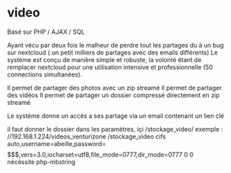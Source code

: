 # video

Basé sur PHP / AJAX / SQL

Ayant vécu par deux fois le malheur de perdre tout les partages du à un bug sur nextcloud ( un petit milliers de partages avec des emails différents)
Le système est conçu de manière simple et robuste, la volonté étant de remplacer nextcloud pour une utilisation intensive et professionnelle
(50 connections simultanées).

Il permet de partager des photos avec un zip streamé
Il permet de partager des vidéos
Il permet de partager un dossier compressé directement en zip streamé

Le système donne un accès a ses partage via un email contenant un lien clé

il faut donner le dossier dans les paramètres, içi /stockage_video/
exemple :
//192.168.1.224/videos_venturizone /stockage_video      cifs    auto,username=abeille,password=$$$$$$$,vers=3.0,iocharset=utf8,file_mode=0777,dir_mode=0777        0       0                 
nécéssite php-mbstring

